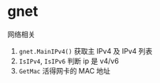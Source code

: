 # gnet

网络相关

1. `gnet.MainIPv4()` 获取主 IPv4 及 IPv4 列表
2. `IsIPv4`, `IsIPv6` 判断 ip 是 v4/v6
3. `GetMac` 活得网卡的 MAC 地址
